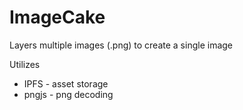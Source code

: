 # ImageCake
Layers multiple images (.png) to create a single image

Utilizes
- IPFS - asset storage
- pngjs - png decoding
